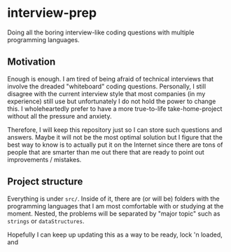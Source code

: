 # interview-prep

Doing all the boring interview-like coding questions with multiple programming languages.

## Motivation

Enough is enough. I am tired of being afraid of technical interviews that involve the dreaded "whiteboard" coding questions.
Personally, I still disagree with the current interview style that most companies (in my experience) still use but unfortunately I do not hold the power to change this. I wholeheartedly prefer to have a more true-to-life take-home-project without all the pressure and anxiety.

Therefore, I will keep this repository just so I can store such questions and answers. Maybe it will not be the most optimal solution but I figure that the best way to know is to actually put it on the Internet since there are tons of people that are smarter than me out there that are ready to point out improvements / mistakes.

## Project structure

Everything is under `src/`. Inside of it, there are (or will be) folders with the programming languages that I am most comfortable with or studying at the moment. Nested, the problems will be separated by "major topic" such as `strings` or `dataStructures`.

Hopefully I can keep up updating this as a way to be ready, lock 'n loaded, and
